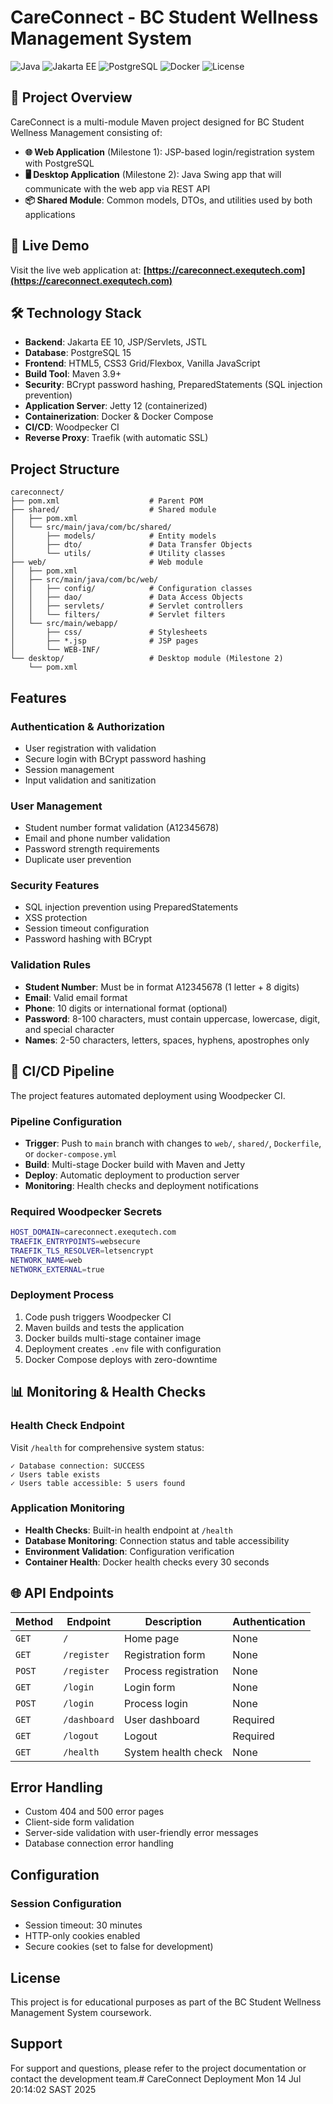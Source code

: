 # CareConnect - BC Student Wellness Management System

![Java](https://img.shields.io/badge/Java-17-orange) ![Jakarta EE](https://img.shields.io/badge/Jakarta%20EE-10-blue) ![PostgreSQL](https://img.shields.io/badge/PostgreSQL-15-blue) ![Docker](https://img.shields.io/badge/Docker-Ready-blue) ![License](https://img.shields.io/badge/License-Educational-green)

## 🌟 Project Overview

CareConnect is a multi-module Maven project designed for BC Student Wellness Management consisting of:

- **🌐 Web Application** (Milestone 1): JSP-based login/registration system with PostgreSQL
- **🖥️ Desktop Application** (Milestone 2): Java Swing app that will communicate with the web app via REST API
- **📦 Shared Module**: Common models, DTOs, and utilities used by both applications

## 🚀 Live Demo

Visit the live web application at: **[https://careconnect.exequtech.com](https://careconnect.exequtech.com)**

## 🛠️ Technology Stack

- **Backend**: Jakarta EE 10, JSP/Servlets, JSTL
- **Database**: PostgreSQL 15
- **Frontend**: HTML5, CSS3 Grid/Flexbox, Vanilla JavaScript
- **Build Tool**: Maven 3.9+
- **Security**: BCrypt password hashing, PreparedStatements (SQL injection prevention)
- **Application Server**: Jetty 12 (containerized)
- **Containerization**: Docker & Docker Compose
- **CI/CD**: Woodpecker CI
- **Reverse Proxy**: Traefik (with automatic SSL)

## Project Structure

```
careconnect/
├── pom.xml                    # Parent POM
├── shared/                    # Shared module
│   ├── pom.xml
│   └── src/main/java/com/bc/shared/
│       ├── models/            # Entity models
│       ├── dto/               # Data Transfer Objects
│       └── utils/             # Utility classes
├── web/                       # Web module
│   ├── pom.xml
│   ├── src/main/java/com/bc/web/
│   │   ├── config/            # Configuration classes
│   │   ├── dao/               # Data Access Objects
│   │   ├── servlets/          # Servlet controllers
│   │   └── filters/           # Servlet filters
│   └── src/main/webapp/
│       ├── css/               # Stylesheets
│       ├── *.jsp              # JSP pages
│       └── WEB-INF/
└── desktop/                   # Desktop module (Milestone 2)
    └── pom.xml
```

## Features

### Authentication & Authorization

- User registration with validation
- Secure login with BCrypt password hashing
- Session management
- Input validation and sanitization

### User Management

- Student number format validation (A12345678)
- Email and phone number validation
- Password strength requirements
- Duplicate user prevention

### Security Features

- SQL injection prevention using PreparedStatements
- XSS protection
- Session timeout configuration
- Password hashing with BCrypt

### Validation Rules

- **Student Number**: Must be in format A12345678 (1 letter + 8 digits)
- **Email**: Valid email format
- **Phone**: 10 digits or international format (optional)
- **Password**: 8-100 characters, must contain uppercase, lowercase, digit, and special character
- **Names**: 2-50 characters, letters, spaces, hyphens, apostrophes only

## 🔄 CI/CD Pipeline

The project features automated deployment using Woodpecker CI.

### Pipeline Configuration

- **Trigger**: Push to `main` branch with changes to `web/`, `shared/`, `Dockerfile`, or `docker-compose.yml`
- **Build**: Multi-stage Docker build with Maven and Jetty
- **Deploy**: Automatic deployment to production server
- **Monitoring**: Health checks and deployment notifications

### Required Woodpecker Secrets

```bash
HOST_DOMAIN=careconnect.exequtech.com
TRAEFIK_ENTRYPOINTS=websecure
TRAEFIK_TLS_RESOLVER=letsencrypt
NETWORK_NAME=web
NETWORK_EXTERNAL=true
```

### Deployment Process

1. Code push triggers Woodpecker CI
2. Maven builds and tests the application
3. Docker builds multi-stage container image
4. Deployment creates `.env` file with configuration
5. Docker Compose deploys with zero-downtime

## 📊 Monitoring & Health Checks

### Health Check Endpoint

Visit `/health` for comprehensive system status:

```
✓ Database connection: SUCCESS
✓ Users table exists
✓ Users table accessible: 5 users found
```

### Application Monitoring

- **Health Checks**: Built-in health endpoint at `/health`
- **Database Monitoring**: Connection status and table accessibility
- **Environment Validation**: Configuration verification
- **Container Health**: Docker health checks every 30 seconds

## 🌐 API Endpoints

| Method | Endpoint     | Description          | Authentication |
| ------ | ------------ | -------------------- | -------------- |
| `GET`  | `/`          | Home page            | None           |
| `GET`  | `/register`  | Registration form    | None           |
| `POST` | `/register`  | Process registration | None           |
| `GET`  | `/login`     | Login form           | None           |
| `POST` | `/login`     | Process login        | None           |
| `GET`  | `/dashboard` | User dashboard       | Required       |
| `GET`  | `/logout`    | Logout               | Required       |
| `GET`  | `/health`    | System health check  | None           |

## Error Handling

- Custom 404 and 500 error pages
- Client-side form validation
- Server-side validation with user-friendly error messages
- Database connection error handling

## Configuration

### Session Configuration

- Session timeout: 30 minutes
- HTTP-only cookies enabled
- Secure cookies (set to false for development)

## License

This project is for educational purposes as part of the BC Student Wellness Management System coursework.

## Support

For support and questions, please refer to the project documentation or contact the development team.# CareConnect Deployment Mon 14 Jul 20:14:02 SAST 2025
